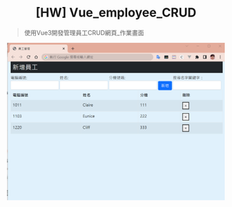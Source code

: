 <h1 align="center">[HW] Vue_employee_CRUD</h1> 

> 使用Vue3開發管理員工CRUD網頁_作業畫面

<div align="center">
<img width="600" src="https://github.com/Clair1011/-HW-Vue_employee_CRUD/blob/main/Vue_employee_CRUD/img/init.png" /> 
</div>



